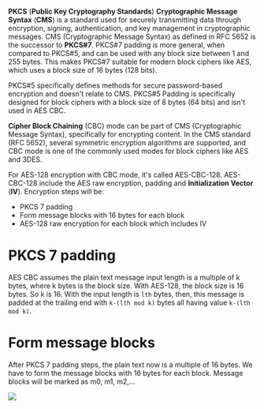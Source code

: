 **PKCS** (**Public Key Cryptography Standards**) **Cryptographic Message Syntax** (**CMS**) is a standard used for securely transmitting data through encryption, signing, authentication, and key management in cryptographic messages. CMS (Cryptographic Message Syntax) as defined in RFC 5652 is the successor to **PKCS#7**. PKCS#7 padding is more general, when compared to PKCS#5, and can be used with any block size between 1 and 255 bytes. This makes PKCS#7 suitable for modern block ciphers like AES, which uses a block size of 16 bytes (128 bits).

PKCS#5 specifically defines methods for secure password-based encryption and doesn't relate to CMS. PKCS#5 Padding is specifically designed for block ciphers with a block size of 8 bytes (64 bits) and isn't used in AES CBC.

**Cipher Block Chaining** (CBC) mode can be part of CMS (Cryptographic Message Syntax), specifically for encrypting content. In the CMS standard (RFC 5652), several symmetric encryption algorithms are supported, and CBC mode is one of the commonly used modes for block ciphers like AES and 3DES.

For AES-128 encryption with CBC mode, it's called AES-CBC-128. AES-CBC-128 include the AES raw encryption, padding and **Initialization Vector** (**IV**). Encryption steps will be:
* PKCS 7 padding
* Form message blocks with 16 bytes for each block
* AES-128 raw encryption for each block which includes IV
# PKCS 7 padding 
AES CBC assumes the plain text message input length is a multiple of k bytes, where k bytes is the block size. With AES-128, the block size is 16 bytes. So k is 16. With the input length is ``lth`` bytes, then, this message is padded at the trailing end with ``k-(lth mod k)`` bytes all having value ``k-(lth mod k)``.
# Form message blocks
After PKCS 7 padding steps, the plain text now is a multiple of 16 bytes. We have to form the message blocks with 16 bytes for each block. Message blocks will be marked as m0, m1, m2,...

![](https://gist.github.com/user-attachments/assets/4b476092-6960-4461-92e0-80d5599aa1f5)
